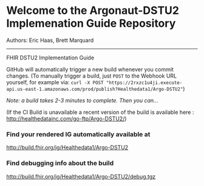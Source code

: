 
#  Welcome to the Argonaut-DSTU2 Implemenation Guide Repository

Authors:  Eric Haas, Brett Marquard


-----
FHIR DSTU2 Implementation Guide


GitHub will automatically trigger a new build whenever you commit changes.
(To manually trigger a build, just `POST` to the Webhook URL yourself, for example via:
`curl -X POST "https://2rxzc1u4ji.execute-api.us-east-1.amazonaws.com/prod/publish?Healthedata1/Argo-DSTU2"`)

*Note: a build takes 2-3 minutes to complete. Then you can...*

(If the CI Build is unavailable a recent version of the build is available here : http://healthedatainc.com/go-ftp/Argo-DSTU2/)


### Find your rendered IG automatically available at

http://build.fhir.org/ig/Healthedata1/Argo-DSTU2

### Find debugging info about the build

http://build.fhir.org/ig/Healthedata1/Argo-DSTU2/debug.tgz
